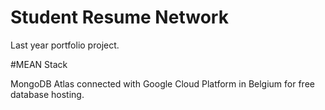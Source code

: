 # Student Resume Network
Last year portfolio project.

#MEAN Stack

MongoDB Atlas connected with Google Cloud Platform in Belgium for free database hosting.
